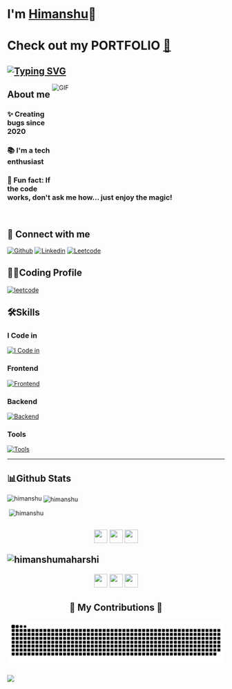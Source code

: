 # I'm [Himanshu]([https://github.com/himanshumaharshi](https://himanshumaharshi-portfolio.vercel.app/))👋

# Check out my PORTFOLIO [🔗](https://himanshumaharshi-portfolio.vercel.app/)


## [![Typing SVG](https://readme-typing-svg.demolab.com?font=Fira+Code&pause=1000&width=435&lines=I'm+Full+Stack+Web+Developer;I'm+Techie+Nerd)](https://himanshumaharshi-portfolio.vercel.app/)


<img align="right" height="250" width="400" alt="GIF" src="https://firebasestorage.googleapis.com/v0/b/storage-2a9f1.appspot.com/o/github-readme-img%2Fgiphy.gif?alt=media&token=e92f9416-8187-4ffa-a38c-47842be32451"/>

## About me
### ✨ Creating bugs since  2020
### 📚 I'm a tech enthusiast
### 🎲 Fun fact: If the code works, don't ask me how... just enjoy the magic!

<br>

## 🚀 Connect with me
[![Github](https://skillicons.dev/icons?i=github)](https://github.com/himanshumaharshi)
[![Linkedin](https://skillicons.dev/icons?i=linkedin)](https://www.linkedin.com/in/himanshumaharshi/)
[![Leetcode](https://skillicons.dev/icons?i=twitter)](https://x.com/__himanshu45)


## 👨‍💻Coding Profile

<a href="https://leetcode.com/u/himanshumaharshi" target="blank"><img align="center" src="https://firebasestorage.googleapis.com/v0/b/storage-2a9f1.appspot.com/o/github-readme-img%2F6.svg?alt=media&token=2e74ad55-57f2-40aa-adff-c46ea7a8b4c5" alt="leetcode" height="45" width="45" /></a>

## 🛠️Skills
### I Code in

[![I Code in](https://skillicons.dev/icons?i=c,cpp,js)](https://github.com/himanshumaharshi)

### Frontend
[![Frontend](https://skillicons.dev/icons?i=html,css,tailwind,js,react,redux)](https://github.com/himanshumaharshi)

### Backend
[![Backend](https://skillicons.dev/icons?i=nodejs,express,mongo)](https://github.com/himanshumaharshi)

### Tools
[![Tools](https://skillicons.dev/icons?i=git,github,vscode,postman)](https://github.com/himanshumaharshi)

<hr>

## 📊Github Stats

<p><img align="left" src="https://github-readme-stats.vercel.app/api/top-langs?username=himanshumaharshi&langs_count=10&show_icons=true&locale=en&theme=radical" alt="himanshu" /></p>

<p>&nbsp;<img align="center" src="https://github-readme-stats.vercel.app/api?username=himanshumaharshi&show_icons=true&locale=en&theme=radical" alt="himanshu" /></p>
 
<p>&nbsp;<img align="center" src="https://github-readme-streak-stats.herokuapp.com/?user=himanshumaharshi&theme=radical" alt="himanshu" /></p>

<h2 align="center">
<img src="https://firebasestorage.googleapis.com/v0/b/storage-2a9f1.appspot.com/o/github-readme-img%2Fparty-parrot.gif?alt=media&token=27a30ea7-24f3-46db-97bd-69351d5411ea" width="31" height="31"/>
<img src="https://firebasestorage.googleapis.com/v0/b/storage-2a9f1.appspot.com/o/github-readme-img%2Fparty-parrot.gif?alt=media&token=27a30ea7-24f3-46db-97bd-69351d5411ea" width="31" height="31"/>
<img src="https://firebasestorage.googleapis.com/v0/b/storage-2a9f1.appspot.com/o/github-readme-img%2Fparty-parrot.gif?alt=media&token=27a30ea7-24f3-46db-97bd-69351d5411ea" width="31" height="31"/>
 <p align="left"> <img src="https://komarev.com/ghpvc/?username=himanshumaharshi&label=Profile%20views&color=0e75b6&style=flat" alt="himanshumaharshi" /> </p>
<img src="https://firebasestorage.googleapis.com/v0/b/storage-2a9f1.appspot.com/o/github-readme-img%2Fparty-parrot-2.gif?alt=media&token=4d7be19e-492c-4f18-9ea2-3773989b2721" width="31" height="31"/>
<img src="https://firebasestorage.googleapis.com/v0/b/storage-2a9f1.appspot.com/o/github-readme-img%2Fparty-parrot-2.gif?alt=media&token=4d7be19e-492c-4f18-9ea2-3773989b2721" width="31" height="31"/>
<img src="https://firebasestorage.googleapis.com/v0/b/storage-2a9f1.appspot.com/o/github-readme-img%2Fparty-parrot-2.gif?alt=media&token=4d7be19e-492c-4f18-9ea2-3773989b2721" width="31" height="31"/>
</h2>

<div align="center">
  <h2>🐍 My Contributions 🐍</h2>
  <img alt="snake eating my contributions" src="https://raw.githubusercontent.com/salesp07/salesp07/output/github-contribution-grid-snake.svg" />
  <br/>
</div>

![](https://i.imgur.com/waxVImv.png)


<!--
**himanshumaharshi/himanshumaharshi** is a ✨ _special_ ✨ repository because its `README.md` (this file) appears on your GitHub profile.

Here are some ideas to get you started:

- 🔭 I’m currently working on ...
- 🌱 I’m currently learning ...
- 👯 I’m looking to collaborate on ...
- 🤔 I’m looking for help with ...
- 💬 Ask me about ...
- 📫 How to reach me: ...
- 😄 Pronouns: ...
- ⚡ Fun fact: ...
-->
